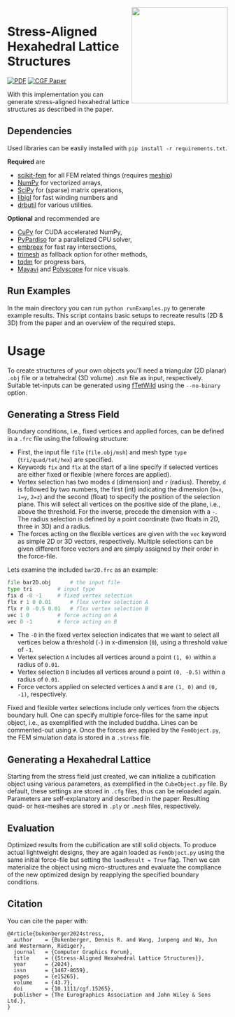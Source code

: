 <img src='https://bukenberger.net/papers/hexahedralLattice.png' align="right" width="220">

# Stress-Aligned Hexahedral Lattice Structures
[![PDF](https://img.shields.io/badge/PDF-green)](https://bukenberger.net/pdfs/2024_bukenberger_stress-aligned_hexahedral_lattice_structures.pdf)
[![CGF Paper](https://img.shields.io/badge/DOI-10.1111/cgf.15265-blue)](https://doi.org/10.1111/cgf.15265)

With this implementation you can generate stress-aligned hexahedral lattice structures as described in the paper.

## Dependencies

Used libraries can be easily installed with `pip install -r requirements.txt`.

**Required** are
* [scikit-fem](https://github.com/kinnala/scikit-fem) for all FEM related things (requires [meshio](https://github.com/nschloe/meshio))
* [NumPy](https://github.com/numpy/numpy) for vectorized arrays,
* [SciPy](https://github.com/scipy/scipy) for (sparse) matrix operations,
* [libigl](https://github.com/libigl/libigl-python-bindings) for fast winding numbers and
* [drbutil](https://github.com/dbukenberger/drbutil) for various utilities.

**Optional** and recommended are 
* [CuPy](https://github.com/cupy/cupy) for CUDA accelerated NumPy,
* [PyPardiso](https://github.com/haasad/PyPardiso) for a parallelized CPU solver,
* [embreex](https://github.com/trimesh/embreex) for fast ray intersections,
* [trimesh](https://github.com/mikedh/trimesh) as fallback option for other methods,
* [tqdm](https://github.com/tqdm/tqdm) for progress bars,
* [Mayavi](https://github.com/enthought/mayavi) and [Polyscope](https://github.com/nmwsharp/polyscope) for nice visuals.


## Run Examples
In the main directory you can run `python runExamples.py` to generate example results.
This script contains basic setups to recreate results (2D & 3D) from the paper and an overview of the required steps.

# Usage
To create structures of your own objects you'll need a triangular (2D planar) `.obj` file or a tetrahedral (3D volume) `.msh` file as input, respectively.
Suitable tet-inputs can be generated using [fTetWild](https://github.com/wildmeshing/fTetWild) using the `--no-binary` option.

## Generating a Stress Field
Boundary conditions, i.e., fixed vertices and applied forces, can be defined in a `.frc` file using the following structure:
* First, the input file `file` (`file.obj/msh`) and mesh type `type` (`tri/quad/tet/hex`) are specified.
* Keywords `fix` and `flx` at the start of a line specify if selected vertices are either fixed or flexible (where forces are applied).
* Vertex selection has two modes `d` (dimension) and `r` (radius).
Thereby, `d` is followed by two numbers, the first (int) indicating the dimension (`0=x`, `1=y`, `2=z`) and the second (float) to specify the position of the selection plane.
This will select all vertices on the positive side of the plane, i.e., above the threshold.
For the inverse, precede the dimension with a `-`.
The radius selection is defined by a point coordinate (two floats in 2D, three in 3D) and a radius.
* The forces acting on the flexible vertices are given with the `vec` keyword as simple 2D or 3D vectors, respectively.
Multiple selections can be given different force vectors and are simply assigned by their order in the force-file.

Lets examine the included `bar2D.frc` as an example:
```python
file bar2D.obj		# the input file
type tri		# input type
fix d -0 -1		# fixed vertex selection
flx r 1 0 0.01		# flex vertex selection A
flx r 0 -0.5 0.01	# flex vertex selection B
vec 1 0			# force acting on A
vec 0 -1		# force acting on B
```
* The `-0` in the fixed vertex selection indicates that we want to select all vertices below a threshold (`-`) in x-dimension (`0`), using a threshold value of `-1`.
* Vertex selection `A` includes all vertices around a point `(1, 0)` within a radius of `0.01`.
* Vertex selection `B` includes all vertices around a point `(0, -0.5)` within a radius of `0.01`.
* Force vectors applied on selected vertices `A` and `B` are `(1, 0)` and `(0, -1)`, respectively.

Fixed and flexible vertex selections include only vertices from the objects boundary hull.
One can specify multiple force-files for the same input object, i.e., as exemplified with the included buddha.
Lines can be commented-out using `#`.
Once the forces are applied by the `FemObject.py`, the FEM simulation data is stored in a `.stress` file.

## Generating a Hexahedral Lattice
Starting from the stress field just created, we can initialize a cubification object using various parameters, as exemplified in the `CubeObject.py` file.
By default, these settings are stored in `.cfg` files, thus can be reloaded again.
Parameters are self-explanatory and described in the paper.
Resulting quad- or hex-meshes are stored in `.ply` or `.mesh` files, respectively.

## Evaluation
Optimized results from the cubification are still solid objects.
To produce actual lightweight designs, they are again loaded as `FemObject.py` using the same initial force-file but setting the `loadResult = True` flag.
Then we can materialize the object using micro-structures and evaluate the compliance of the new optimized design by reapplying the specified boundary conditions.

## Citation
You can cite the paper with:
```
@Article{bukenberger2024stress,
  author    = {Bukenberger, Dennis R. and Wang, Junpeng and Wu, Jun and Westermann, Rüdiger},
  journal   = {Computer Graphics Forum},
  title     = {{Stress-Aligned Hexahedral Lattice Structures}},
  year      = {2024},
  issn      = {1467-8659},
  pages     = {e15265},
  volume    = {43.7},
  doi       = {10.1111/cgf.15265},
  publisher = {The Eurographics Association and John Wiley & Sons Ltd.},
}
```